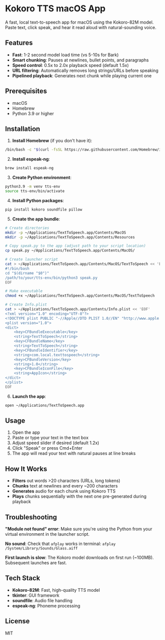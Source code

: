 # Kokoro TTS macOS App

A fast, local text-to-speech app for macOS using the Kokoro-82M model. Paste text, click speak, and hear it read aloud with natural-sounding voice.

## Features

- **Fast**: 1-2 second model load time (vs 5-10s for Bark)
- **Smart chunking**: Pauses at newlines, bullet points, and paragraphs
- **Speed control**: 0.5x to 2.0x playback speed (default 1.5x)
- **URL filtering**: Automatically removes long strings/URLs before speaking
- **Pipelined playback**: Generates next chunk while playing current one

## Prerequisites

- macOS
- Homebrew
- Python 3.9 or higher

## Installation

1. **Install Homebrew** (if you don't have it):
```bash
/bin/bash -c "$(curl -fsSL https://raw.githubusercontent.com/Homebrew/install/HEAD/install.sh)"
```

2. **Install espeak-ng**:
```bash
brew install espeak-ng
```

3. **Create Python environment**:
```bash
python3.9 -m venv tts-env
source tts-env/bin/activate
```

4. **Install Python packages**:
```bash
pip install kokoro soundfile pillow
```

5. **Create the app bundle**:
```bash
# Create directories
mkdir -p ~/Applications/TextToSpeech.app/Contents/MacOS
mkdir -p ~/Applications/TextToSpeech.app/Contents/Resources

# Copy speak.py to the app (adjust path to your script location)
cp speak.py ~/Applications/TextToSpeech.app/Contents/MacOS/

# Create launcher script
cat > ~/Applications/TextToSpeech.app/Contents/MacOS/TextToSpeech << 'EOF'
#!/bin/bash
cd "$(dirname "$0")"
/path/to/your/tts-env/bin/python3 speak.py
EOF

# Make executable
chmod +x ~/Applications/TextToSpeech.app/Contents/MacOS/TextToSpeech

# Create Info.plist
cat > ~/Applications/TextToSpeech.app/Contents/Info.plist << 'EOF'
<?xml version="1.0" encoding="UTF-8"?>
<!DOCTYPE plist PUBLIC "-//Apple//DTD PLIST 1.0//EN" "http://www.apple.com/DTDs/PropertyList-1.0.dtd">
<plist version="1.0">
<dict>
    <key>CFBundleExecutable</key>
    <string>TextToSpeech</string>
    <key>CFBundleName</key>
    <string>TextToSpeech</string>
    <key>CFBundleIdentifier</key>
    <string>com.local.texttospeech</string>
    <key>CFBundleVersion</key>
    <string>1.0</string>
    <key>CFBundleIconFile</key>
    <string>AppIcon</string>
</dict>
</plist>
EOF
```

6. **Launch the app**:
```bash
open ~/Applications/TextToSpeech.app
```

## Usage

1. Open the app
2. Paste or type your text in the text box
3. Adjust speed slider if desired (default 1.2x)
4. Click "Speak" or press Cmd+Enter
5. The app will read your text with natural pauses at line breaks

## How It Works

- **Filters** out words >20 characters (URLs, long tokens)
- **Chunks** text at newlines and every ~200 characters
- **Generates** audio for each chunk using Kokoro TTS
- **Plays** chunks sequentially with the next one pre-generated during playback

## Troubleshooting

**"Module not found" error**: Make sure you're using the Python from your virtual environment in the launcher script.

**No sound**: Check that `afplay` works in terminal: `afplay /System/Library/Sounds/Glass.aiff`

**First launch is slow**: The Kokoro model downloads on first run (~100MB). Subsequent launches are fast.

## Tech Stack

- **Kokoro-82M**: Fast, high-quality TTS model
- **tkinter**: GUI framework
- **soundfile**: Audio file handling
- **espeak-ng**: Phoneme processing

## License

MIT
